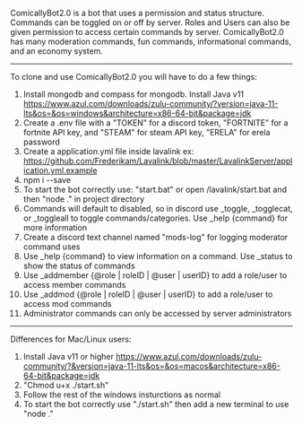 ComicallyBot2.0 is a bot that uses a permission and status structure. Commands can be toggled on or off by server. Roles and Users can also be given permission to access certain commands by server. ComicallyBot2.0 has many moderation commands, fun commands, informational commands, and an economy system.
________________________________________________________________________________
To clone and use ComicallyBot2.0 you will have to do a few things:
1. Install mongodb and compass for mongodb. Install Java v11 https://www.azul.com/downloads/zulu-community/?version=java-11-lts&os=&os=windows&architecture=x86-64-bit&package=jdk
2. Create a .env file with a "TOKEN" for a discord token, "FORTNITE" for a fortnite API key, and "STEAM" for steam API key, "ERELA" for erela password
3. Create a application.yml file inside lavalink ex: https://github.com/Frederikam/Lavalink/blob/master/LavalinkServer/application.yml.example
4. npm i --save
5. To start the bot correctly use: "start.bat" or open /lavalink/start.bat and then "node ." in project directory
6. Commands will default to disabled, so in discord use _toggle, _togglecat, or _toggleall to toggle commands/categories. Use _help {command} for more information
7. Create a discord text channel named "mods-log" for logging moderator command uses
8. Use _help {command} to view information on a command. Use _status to show the status of commands
9. Use _addmember {@role | roleID | @user | userID} to add a role/user to access member commands
10. Use _addmod {@role | roleID | @user | userID} to add a role/user to access mod commands
11. Administrator commands can only be accessed by server administrators
________________________________________________________________________________
Differences for Mac/Linux users:
1. Install Java v11 or higher https://www.azul.com/downloads/zulu-community/?&version=java-11-lts&os=&os=macos&architecture=x86-64-bit&package=jdk
2. "Chmod u+x ./start.sh"
3. Follow the rest of the windows insturctions as normal
4. To start the bot correctly use "./start.sh" then add a new terminal to use "node ."
